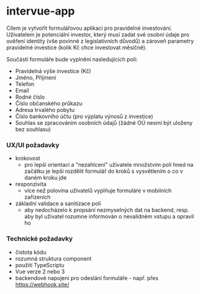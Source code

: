 # intervue-app

Cílem je vytvořit formulářovou aplikaci pro pravidelné investování. Uživatelem je potenciální investor, který musí zadat své osobní údaje pro ověření identity (vše povinné z legislativních důvodů) a zároveň parametry pravidelné investice (kolik Kč chce investovat měsíčně).

Součástí formuláře bude vyplnění nasledujícich polí:
- Pravidelná výše investice (Kč)
- Jméno, Příjmení
- Telefon
- Email
- Rodné číslo
- Číslo občanského průkazu
- Adresa trvalého pobytu
- Číslo bankovního účtu (pro výplatu výnosů z investice)
- Souhlas se zpracováním osobních údajů (žádné OÚ nesmí být uloženy bez souhlasu)

### UX/UI požadavky
- krokovost
  - pro lepší orientaci a "nezahlcení" uživatele množstvím polí hned na začátku je lepší rozdělit formulář do kroků s vysvětlením o co v daném kroku jde
- responzivita
  - více než polovina uživatelů vyplňuje formuláŕe v mobilních zařízeních
- základní validace a sanitizace polí
  - aby nedocházelo k propsání nezmyselných dat na backend, resp. aby byl uživatel rozumne informován o nevalidném vstupu a opravil ho

### Technické požadavky
- čistota kódu
- rozumná struktura component
- použití TypeScriptu
- Vue verze 2 nebo 3
- backendové napojení pro odeslání formuláře - např. přes https://webhook.site/
